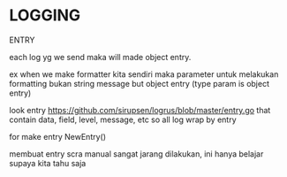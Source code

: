 # LOGGING 
ENTRY

each log yg we send maka will  made object entry.

ex when we make formatter kita sendiri maka parameter untuk melakukan formatting bukan string message but object entry (type param is object entry)

look entry https://github.com/sirupsen/logrus/blob/master/entry.go that contain data, field, level, message, etc so all log wrap by entry

for make entry NewEntry()

membuat entry scra manual sangat jarang dilakukan, ini hanya belajar supaya kita tahu saja
